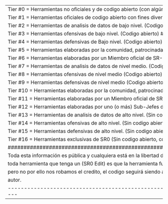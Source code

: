 
|                                                                                                                     |
|---------------------------------------------------------------------------------------------------------------------|
|Tier #0 = Herramientas no oficiales y de codigo abierto (con algún bug o simplemente descontinuadas). #Color 0       | 
|Tier #1 = Herramientas oficiales de codigo abierto con fines divertidos (nivel por debajo de 0). #Color 1            |
|Tier #2 = Herramientas de analisis de datos de bajo nivel. (Codigo abierto) #Color 2                                 |
|Tier #3 = Herramientas ofensivas de bajo nivel. (Codigo abierto) #Color 4                                            |
|Tier #4 = Herramientas defensivas de Bajo nivel. (Codigo abierto) #Color 3                                           | 
|Tier #5 = Herramientas elaboradas por la comunidad, patrocinadas o editadas por SR-0. (Codigo abierto) #Color 9      | 
|Tier #6 = Herramientas elaboradas por un Miembro oficial de SR-0. (Codigo abierto) #Color C                          |
|Tier #7 = Herramientas de analisis de datos de nivel medio. (Codigo abierto) #Color A                                |
|Tier #8 = Herramientas ofensivas de nivel medio (Codigo abierto) #Color 84                                           |
|Tier #9 = Herramientas defensivas de nivel medio (Codigo abierto) #Color 83                                          |
|Tier #10 = Herramientas elaboradas por la comunidad, patrocinadas o editadas por SR-0 (sin codigo abierto.) #Color 89|
|Tier #11 = Herramientas elaboradas por un Miembro oficial de SR-0. (sin codigo abierto) #Color 8C                    |
|Tier #12 = Herramientas elaboradas por uno (o más) Sub-Jefes de SR-0. (Sin codigo abierto) #Color 6                  |
|Tier #13 = Herramientas de analisis de datos de alto nivel. (Sin codigo abierto) #Color 20                           |
|Tier #14 = Herramientas ofensivas de alto nivel. (Sin codigo abierto y con clave) #Color 40                          |
|Tier #15 = Herramientas defensivas de alto nivel. (Sin codigo abierto y con clave) #Color C0                         |
|Tier #16 = Herramientas exclusivas de SR0 (Sin codigo abierto, con clave y con trampas) #Color 8                     |
|#####################################################################################################################|
|Toda esta información es pública y cualquiera está en la libertad de editarla y usarla con sus propios fines,        |
|toda herramienta que tenga un (SR0 Edit) es que la herramienta fue editada por SR0 (sin avisar al autor),            |
|pero no por ello nos robamos el credito, el codigo seguirá siendo abierto y dejaremos credito a su respectivo        |
|autor.                                                                                                               |
|---------------------------------------------------------------------------------------------------------------------|
